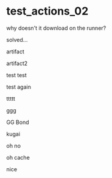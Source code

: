 # test_actions_02

why doesn't it download on the runner?

solved...

artifact

artifact2

test
test

test again

ttttt

ggg

GG Bond

kugai

oh no

oh cache

nice
